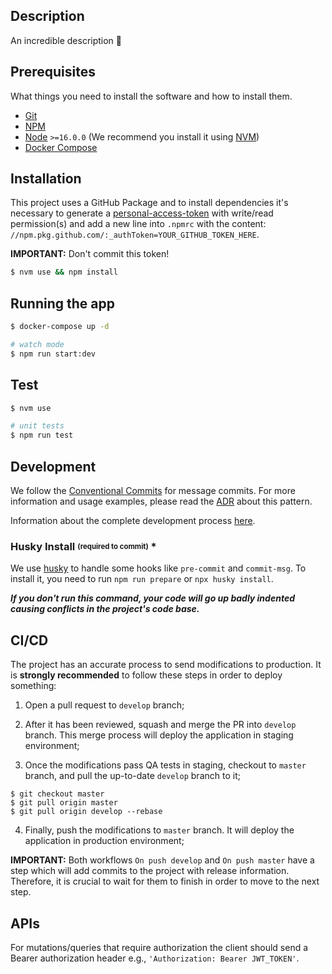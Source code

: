 ## Description

An incredible description 🚀

## Prerequisites

What things you need to install the software and how to install them.

- [Git](https://git-scm.com/)
- [NPM](https://www.npmjs.com/)
- [Node](https://nodejs.org/en/) `>=16.0.0` (We recommend you install it using [NVM](https://github.com/nvm-sh/nvm))
- [Docker Compose](https://docs.docker.com/compose/)

## Installation

This project uses a GitHub Package and to install dependencies it's necessary to generate a [personal-access-token](https://docs.github.com/pt/authentication/keeping-your-account-and-data-secure/creating-a-personal-access-token) with write/read permission(s) and add a new line into `.npmrc` with the content: `//npm.pkg.github.com/:_authToken=YOUR_GITHUB_TOKEN_HERE`.

**IMPORTANT:** Don't commit this token!

```bash
$ nvm use && npm install
```

## Running the app

```bash
$ docker-compose up -d

# watch mode
$ npm run start:dev
```

## Test

```bash
$ nvm use

# unit tests
$ npm run test
```

## Development

We follow the [Conventional Commits](https://www.conventionalcommits.org/en/v1.0.0/) for message commits.
For more information and usage examples, please read the [ADR](https://github.com/skore-io/adrs/blob/master/doc/adr/0005-padroes-de-commits.md) about this pattern.

Information about the complete development process [here](https://github.com/skore-io/adrs/blob/master/doc/adr/0006-processo-de-desenvolvimento.md).

### Husky Install <sub><sup>(required to commit)</sup></sub> \*

We use [husky](https://www.npmjs.com/package/husky) to handle some hooks like `pre-commit` and `commit-msg`. To install it, you need to run `npm run prepare` or `npx husky install`.

**_If you don't run this command, your code will go up badly indented causing conflicts in the project's code base._**

## CI/CD

The project has an accurate process to send modifications to production. It is **strongly recommended** to follow these steps in order to deploy something:

1. Open a pull request to `develop` branch;

2. After it has been reviewed, squash and merge the PR into `develop` branch. This merge process will deploy the application in staging environment;

3. Once the modifications pass QA tests in staging, checkout to `master` branch, and pull the up-to-date `develop` branch to it;

```
$ git checkout master
$ git pull origin master
$ git pull origin develop --rebase
```

4. Finally, push the modifications to `master` branch. It will deploy the application in production environment;

**IMPORTANT:** Both workflows `On push develop` and `On push master` have a step which will add commits to the project with release information. Therefore, it is crucial to wait for them to finish in order to move to the next step.

## APIs

For mutations/queries that require authorization the client should send a Bearer authorization header e.g., `'Authorization: Bearer JWT_TOKEN'`.

